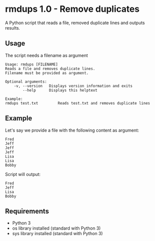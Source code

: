 # rmdups 1.0 - Remove duplicates 
A Python script that reads a file, removed duplicate lines and outputs results. 

## Usage
The script needs a filename as argument

```
Usage: rmdups [FILENAME]
Reads a file and removes duplicate lines.
Filename must be provided as argument.

Optional arguments:
    -v, --version   Displays version information and exits
        --help      Displays this helptext

Example:
rmdups test.txt         Reads test.txt and removes duplicate lines
```

## Example
Let's say we provide a file with the following content as argument: 
```
Fred
Jeff
Jeff
Jeff
Lisa
Lisa
Bobby
```

Script will output: 
```
Fred
Jeff
Lisa
Bobby
```

## Requirements
- Python 3 
- os library installed (standard with Python 3) 
- sys library installed (standard with Python 3) 
